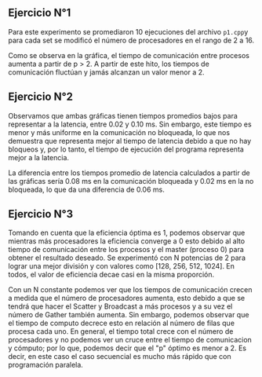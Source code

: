 ## Ejercicio N°1

Para este experimento se promediaron 10 ejecuciones del archivo `p1.cpp`y para cada set se modificó el número de procesadores en el rango de 2 a 16.

Como se observa en la gráfica, el tiempo de comunicación entre procesos aumenta a partir de p > 2. A partir de este hito, los tiempos de comunicación fluctúan y jamás alcanzan un valor menor a 2.

## Ejercicio N°2

Observamos que ambas gráficas tienen tiempos promedios bajos para representar a la latencia, entre 0.02 y 0.10 ms. Sin embargo, este tiempo es menor y más uniforme en la comunicación no bloqueada, lo que nos demuestra que representa mejor al tiempo de latencia debido a que no hay bloqueos y, por lo tanto, el tiempo de ejecución del programa representa mejor a la latencia. 

La diferencia entre los tiempos promedio de latencia calculados a partir de las gráficas sería 0.08 ms en la comunicación bloqueada y 0.02 ms en la no bloqueada, lo que da una diferencia de 0.06 ms.


## Ejercicio N°3

Tomando en cuenta que la eficiencia óptima es 1, podemos observar que mientras más procesadores la eficiencia converge a 0 esto debido al alto tiempo de comunicación entre los procesos y el master (proceso 0) para obtener el resultado deseado. Se experimentó con N potencias de 2 para lograr una mejor división y con valores como [128, 256, 512, 1024]. En todos, el valor de eficiencia decae casi en la misma proporción.

Con un N constante podemos ver que los tiempos de comunicación crecen a medida que el número de procesadores aumenta, esto debido a que se tendrá que hacer el Scatter y Broadcast a más procesos y a su vez el número de Gather también aumenta. Sin embargo, podemos observar que el tiempo de computo decrece esto en relación al número de filas que procesa cada uno. En general, el tiempo total crece con el número de procesadores y no podemos ver un cruce entre el tiempo de comunicacion y cómputo; por lo que, podemos decir que el "p" óptimo es menor a 2. Es decir, en este caso el caso secuencial es mucho más rápido que con programación paralela.